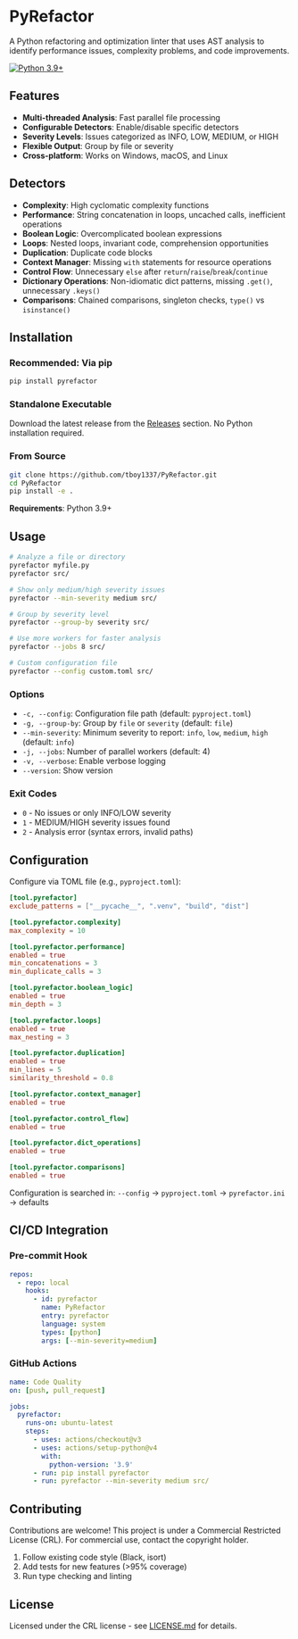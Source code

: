 # PyRefactor

A Python refactoring and optimization linter that uses AST analysis to identify performance issues, complexity problems, and code improvements.

[![Python 3.9+](https://img.shields.io/badge/python-3.9+-blue.svg)](https://www.python.org/downloads/)

## Features

- **Multi-threaded Analysis**: Fast parallel file processing
- **Configurable Detectors**: Enable/disable specific detectors
- **Severity Levels**: Issues categorized as INFO, LOW, MEDIUM, or HIGH
- **Flexible Output**: Group by file or severity
- **Cross-platform**: Works on Windows, macOS, and Linux

## Detectors

- **Complexity**: High cyclomatic complexity functions
- **Performance**: String concatenation in loops, uncached calls, inefficient operations
- **Boolean Logic**: Overcomplicated boolean expressions
- **Loops**: Nested loops, invariant code, comprehension opportunities
- **Duplication**: Duplicate code blocks
- **Context Manager**: Missing `with` statements for resource operations
- **Control Flow**: Unnecessary `else` after `return`/`raise`/`break`/`continue`
- **Dictionary Operations**: Non-idiomatic dict patterns, missing `.get()`, unnecessary `.keys()`
- **Comparisons**: Chained comparisons, singleton checks, `type()` vs `isinstance()`

## Installation

### Recommended: Via pip

```bash
pip install pyrefactor
```

### Standalone Executable

Download the latest release from the [Releases](https://github.com/tboy1337/PyRefactor/releases/latest) section. No Python installation required.

### From Source

```bash
git clone https://github.com/tboy1337/PyRefactor.git
cd PyRefactor
pip install -e .
```

**Requirements**: Python 3.9+

## Usage

```bash
# Analyze a file or directory
pyrefactor myfile.py
pyrefactor src/

# Show only medium/high severity issues
pyrefactor --min-severity medium src/

# Group by severity level
pyrefactor --group-by severity src/

# Use more workers for faster analysis
pyrefactor --jobs 8 src/

# Custom configuration file
pyrefactor --config custom.toml src/
```

### Options

- `-c, --config`: Configuration file path (default: `pyproject.toml`)
- `-g, --group-by`: Group by `file` or `severity` (default: `file`)
- `--min-severity`: Minimum severity to report: `info`, `low`, `medium`, `high` (default: `info`)
- `-j, --jobs`: Number of parallel workers (default: 4)
- `-v, --verbose`: Enable verbose logging
- `--version`: Show version

### Exit Codes

- `0` - No issues or only INFO/LOW severity
- `1` - MEDIUM/HIGH severity issues found
- `2` - Analysis error (syntax errors, invalid paths)

## Configuration

Configure via TOML file (e.g., `pyproject.toml`):

```toml
[tool.pyrefactor]
exclude_patterns = ["__pycache__", ".venv", "build", "dist"]

[tool.pyrefactor.complexity]
max_complexity = 10

[tool.pyrefactor.performance]
enabled = true
min_concatenations = 3
min_duplicate_calls = 3

[tool.pyrefactor.boolean_logic]
enabled = true
min_depth = 3

[tool.pyrefactor.loops]
enabled = true
max_nesting = 3

[tool.pyrefactor.duplication]
enabled = true
min_lines = 5
similarity_threshold = 0.8

[tool.pyrefactor.context_manager]
enabled = true

[tool.pyrefactor.control_flow]
enabled = true

[tool.pyrefactor.dict_operations]
enabled = true

[tool.pyrefactor.comparisons]
enabled = true
```

Configuration is searched in: `--config` → `pyproject.toml` → `pyrefactor.ini` → defaults

## CI/CD Integration

### Pre-commit Hook

```yaml
repos:
  - repo: local
    hooks:
      - id: pyrefactor
        name: PyRefactor
        entry: pyrefactor
        language: system
        types: [python]
        args: [--min-severity=medium]
```

### GitHub Actions

```yaml
name: Code Quality
on: [push, pull_request]

jobs:
  pyrefactor:
    runs-on: ubuntu-latest
    steps:
      - uses: actions/checkout@v3
      - uses: actions/setup-python@v4
        with:
          python-version: '3.9'
      - run: pip install pyrefactor
      - run: pyrefactor --min-severity medium src/
```

## Contributing

Contributions are welcome! This project is under a Commercial Restricted License (CRL). For commercial use, contact the copyright holder.

1. Follow existing code style (Black, isort)
2. Add tests for new features (>95% coverage)
3. Run type checking and linting

## License

Licensed under the CRL license - see [LICENSE.md](LICENSE.md) for details.

